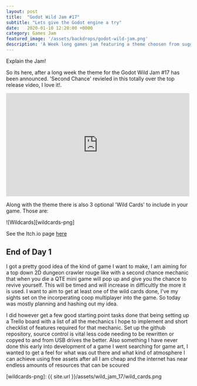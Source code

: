 ```yaml
---
layout: post
title:  "Godot Wild Jam #17"
subtitle: "Lets give the Godot engine a try"
date:   2020-01-10 12:20:00 +0000
category: Games Jam
featured_image: '/assets/backdrops/godot-wild-jam.png'
description: 'A Week long games jam featuring a theme choosen from suggestions on the Godot Wild Jam Discord server with 3 random Wild cards to optionally include in your title.'
---
```


Explain the Jam!

So its here, after a long week the theme for the Godot Wild Jam #17 has been announced. 'Second Chance' revieled in this totally over the top release video, I love it!.

<iframe width="500" height="281" src="https://www.youtube.com/embed/zZOJmcEQBKE" frameborder="0" allow="accelerometer; autoplay; encrypted-media; gyroscope; picture-in-picture" allowfullscreen></iframe>

Along with the theme there is also 3 optional 'Wild Cards' to include in your game. Those are:

![Wildcards][wildcards-png]


See the Itch.io page [here](https://itch.io/jam/godot-wild-jam-17)

## End of Day 1 

I got a pretty good idea of the kind of game I want to make, I am aiming for a top down 2D dungeon crawler rouge like with a second chance mechanic that when you die a QTE mini game will pop up and give you the chance to revive yourself. This will be timed and will increase in difficultly the more it is used. I want to aim to get at least one of the wild cards done, I've my sights set on the incorperating coop multiplayer into the game. So today was mostly planning and hashing out my idea. 

I did however get a few good starting point tasks done that being setting up a Trello board with a list of all the mechanics I hope to implement and short checklist of features required for that mechanic. Set up the github repository, source control is vital less code needing to be rewritten or copyed to and from USB drives the better. Also something I have never done this early into development of a game I went searching for game art, I wanted to get a feel for what was out there and what kind of atmosphere I can achieve using free assets after all I am cheap and the internet has near endless amounts of resources that can be scoured



[wildcards-png]: {{ site.url }}/assets/wild_jam_17/wild_cards.png